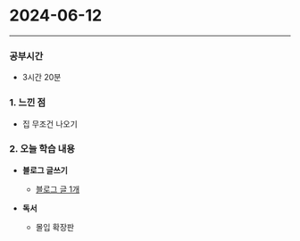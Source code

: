 # 2024-06-12

---

### 공부시간
- 3시간 20분

### 1. 느낀 점
- 집 무조건 나오기

### 2. 오늘 학습 내용

- **블로그 글쓰기**
  - [블로그 글 1개](https://yesam.kr/)

- **독서**
  - 몰입 확장판
